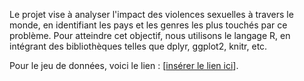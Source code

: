 Le projet vise à analyser l'impact des violences sexuelles à travers le monde, en identifiant les pays et les genres les plus touchés par ce problème. Pour atteindre cet objectif, nous utilisons le langage R, en intégrant des bibliothèques telles que dplyr, ggplot2, knitr, etc.

Pour le jeu de données, voici le lien : [[insérer le lien ici](https://www.kaggle.com/datasets/x1akshay/sexual-assault-rape-vioation-india-1970-2020/data)].
